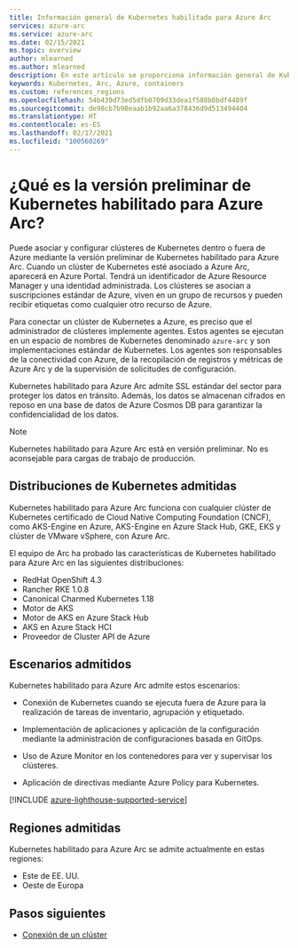 ```yaml
---
title: Información general de Kubernetes habilitado para Azure Arc
services: azure-arc
ms.service: azure-arc
ms.date: 02/15/2021
ms.topic: overview
author: mlearned
ms.author: mlearned
description: En este artículo se proporciona información general de Kubernetes habilitado para Azure Arc.
keywords: Kubernetes, Arc, Azure, containers
ms.custom: references_regions
ms.openlocfilehash: 54b439d73ed5dfb0709d33dea1f588b8bdf4489f
ms.sourcegitcommit: de98cb7b98eaab1b92aa6a378436d9d513494404
ms.translationtype: HT
ms.contentlocale: es-ES
ms.lasthandoff: 02/17/2021
ms.locfileid: "100560269"
---
```

# <a name="what-is-azure-arc-enabled-kubernetes-preview"></a>¿Qué es la versión preliminar de Kubernetes habilitado para Azure Arc?

Puede asociar y configurar clústeres de Kubernetes dentro o fuera de Azure mediante la versión preliminar de Kubernetes habilitado para Azure Arc. Cuando un clúster de Kubernetes esté asociado a Azure Arc, aparecerá en Azure Portal. Tendrá un identificador de Azure Resource Manager y una identidad administrada. Los clústeres se asocian a suscripciones estándar de Azure, viven en un grupo de recursos y pueden recibir etiquetas como cualquier otro recurso de Azure. 

Para conectar un clúster de Kubernetes a Azure, es preciso que el administrador de clústeres implemente agentes. Estos agentes se ejecutan en un espacio de nombres de Kubernetes denominado `azure-arc` y son implementaciones estándar de Kubernetes. Los agentes son responsables de la conectividad con Azure, de la recopilación de registros y métricas de Azure Arc y de la supervisión de solicitudes de configuración. 

Kubernetes habilitado para Azure Arc admite SSL estándar del sector para proteger los datos en tránsito. Además, los datos se almacenan cifrados en reposo en una base de datos de Azure Cosmos DB para garantizar la confidencialidad de los datos.
 
> [!NOTE]
> Kubernetes habilitado para Azure Arc está en versión preliminar. No es aconsejable para cargas de trabajo de producción.

## <a name="supported-kubernetes-distributions"></a>Distribuciones de Kubernetes admitidas

Kubernetes habilitado para Azure Arc funciona con cualquier clúster de Kubernetes certificado de Cloud Native Computing Foundation (CNCF), como AKS-Engine en Azure, AKS-Engine en Azure Stack Hub, GKE, EKS y clúster de VMware vSphere, con Azure Arc.

El equipo de Arc ha probado las características de Kubernetes habilitado para Azure Arc en las siguientes distribuciones:
* RedHat OpenShift 4.3
* Rancher RKE 1.0.8
* Canonical Charmed Kubernetes 1.18
* Motor de AKS
* Motor de AKS en Azure Stack Hub
* AKS en Azure Stack HCI
* Proveedor de Cluster API de Azure

## <a name="supported-scenarios"></a>Escenarios admitidos 

Kubernetes habilitado para Azure Arc admite estos escenarios: 

* Conexión de Kubernetes cuando se ejecuta fuera de Azure para la realización de tareas de inventario, agrupación y etiquetado.

* Implementación de aplicaciones y aplicación de la configuración mediante la administración de configuraciones basada en GitOps. 

* Uso de Azure Monitor en los contenedores para ver y supervisar los clústeres. 

* Aplicación de directivas mediante Azure Policy para Kubernetes. 

[!INCLUDE [azure-lighthouse-supported-service](../../../includes/azure-lighthouse-supported-service.md)]

## <a name="supported-regions"></a>Regiones admitidas 

Kubernetes habilitado para Azure Arc se admite actualmente en estas regiones: 

* Este de EE. UU. 
* Oeste de Europa

## <a name="next-steps"></a>Pasos siguientes

* [Conexión de un clúster](./connect-cluster.md)
